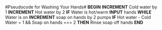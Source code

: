 #Pseudocode for Washing Your Hands#
**BEGIN**
 **INCREMENT** Cold water by 1
 **INCREMENT** Hot water by 2
 **IF** Water is hot/warm **INPUT** hands
 **WHILE** Water is on **INCREMENT** soap on hands by 2 pumps
 **IF** Hot water - Cold Water = 1 && Soap on hands === 2 **THEN** Rinse soap off hands
**END**